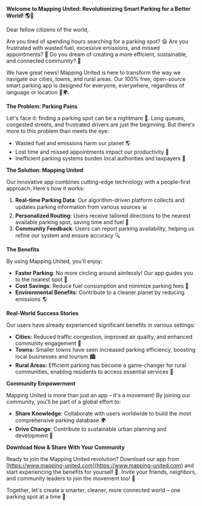 **Welcome to Mapping United: Revolutionizing Smart Parking for a Better World! 🌎🚗**

Dear fellow citizens of the world,

Are you tired of spending hours searching for a parking spot? 😩 Are you frustrated with wasted fuel, excessive emissions, and missed appointments? 💨 Do you dream of creating a more efficient, sustainable, and connected community? 🤝

We have great news! Mapping United is here to transform the way we navigate our cities, towns, and rural areas. Our 100% free, open-source smart parking app is designed for everyone, everywhere, regardless of language or location 💬🌍.

**The Problem: Parking Pains**

Let's face it: finding a parking spot can be a nightmare 🤯. Long queues, congested streets, and frustrated drivers are just the beginning. But there's more to this problem than meets the eye:

*   Wasted fuel and emissions harm our planet 🌎
*   Lost time and missed appointments impact our productivity 💼
*   Inefficient parking systems burden local authorities and taxpayers 💸

**The Solution: Mapping United**

Our innovative app combines cutting-edge technology with a people-first approach. Here's how it works:

1.  **Real-time Parking Data**: Our algorithm-driven platform collects and updates parking information from various sources 📊
2.  **Personalized Routing**: Users receive tailored directions to the nearest available parking spot, saving time and fuel 💨
3.  **Community Feedback**: Users can report parking availability, helping us refine our system and ensure accuracy 🔍

**The Benefits**

By using Mapping United, you'll enjoy:

*   **Faster Parking**: No more circling around aimlessly! Our app guides you to the nearest spot 🚗
*   **Cost Savings**: Reduce fuel consumption and minimize parking fees 💸
*   **Environmental Benefits**: Contribute to a cleaner planet by reducing emissions 🌎

**Real-World Success Stories**

Our users have already experienced significant benefits in various settings:

*   **Cities:** Reduced traffic congestion, improved air quality, and enhanced community engagement 🌆
*   **Towns:** Smaller towns have seen increased parking efficiency, boosting local businesses and tourism 🏙️
*   **Rural Areas:** Efficient parking has become a game-changer for rural communities, enabling residents to access essential services 🚜

**Community Empowerment**

Mapping United is more than just an app – it's a movement! By joining our community, you'll be part of a global effort to:

*   **Share Knowledge**: Collaborate with users worldwide to build the most comprehensive parking database 🌍
*   **Drive Change**: Contribute to sustainable urban planning and development 💪

**Download Now & Share With Your Community**

Ready to join the Mapping United revolution? Download our app from [https://www.mapping-united.com](https://www.mapping-united.com) and start experiencing the benefits for yourself 📱. Invite your friends, neighbors, and community leaders to join the movement too! 🌟

Together, let's create a smarter, cleaner, more connected world – one parking spot at a time 🔗